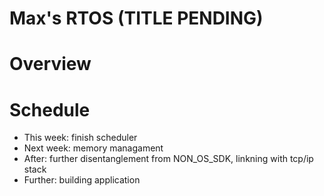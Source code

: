 # Max's RTOS (TITLE PENDING)


# Overview


# Schedule
* This week: finish scheduler
* Next week: memory managament
* After: further disentanglement from NON_OS_SDK, linkning with tcp/ip stack
* Further: building application